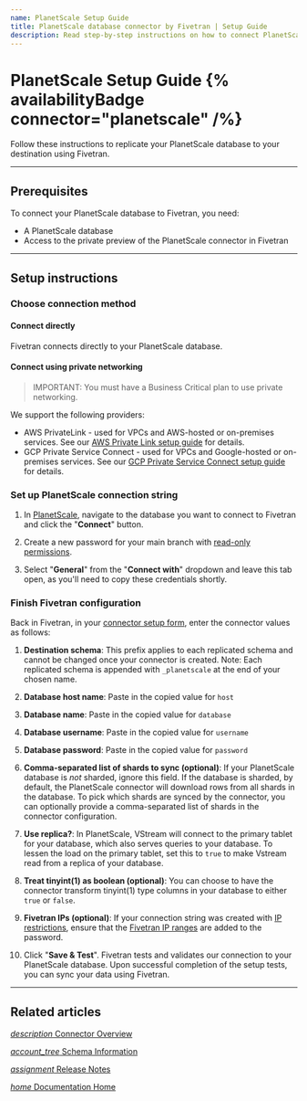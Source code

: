 ```yaml
---
name: PlanetScale Setup Guide
title: PlanetScale database connector by Fivetran | Setup Guide
description: Read step-by-step instructions on how to connect PlanetScale with your destination using Fivetran connectors.
---
```


# PlanetScale Setup Guide {% availabilityBadge connector="planetscale" /%}

Follow these instructions to replicate your PlanetScale database to your destination using Fivetran.

-------

## Prerequisites

To connect your PlanetScale database to Fivetran, you need:
- A PlanetScale database
- Access to the private preview of the PlanetScale connector in Fivetran

--------

## Setup instructions

### <span class="step-item">Choose connection method</span>

#### Connect directly

Fivetran connects directly to your PlanetScale database.

#### Connect using private networking

> IMPORTANT: You must have a Business Critical plan to use private networking.

We support the following providers:

- AWS PrivateLink - used for VPCs and AWS-hosted or on-premises services. See our [AWS Private Link setup guide](/docs/databases/connection-options#awsprivatelink) for details.
- GCP Private Service Connect - used for VPCs and Google-hosted or on-premises services. See our [GCP Private Service Connect setup guide](/docs/databases/connection-options#googlecloudprivateserviceconnect) for details.

### <span class="step-item">Set up PlanetScale connection string</span>

1. In [PlanetScale](https://app.planetscale.com), navigate to the database you want to connect to Fivetran and click the "**Connect**" button.

2. Create a new password for your main branch with [read-only permissions](https://planetscale.com/docs/concepts/password-roles#overview).

3. Select "**General**" from the "**Connect with**" dropdown and leave this tab open, as you'll need to copy these credentials shortly.

### <span class="step-item">Finish Fivetran configuration</span>

Back in Fivetran, in your [connector setup form](/docs/getting-started/fivetran-dashboard/connectors#addanewconnector), enter the connector values as follows:

1. **Destination schema**: This prefix applies to each replicated schema and cannot be changed once your connector is created. Note: Each replicated schema is appended with `_planetscale` at the end of your chosen name.
2. **Database host name**: Paste in the copied value for `host`
3. **Database name**: Paste in the copied value for `database`
4. **Database username**: Paste in the copied value for `username`
5. **Database password**: Paste in the copied value for `password`
6. **Comma-separated list of shards to sync (optional)**: If your PlanetScale database is *not* sharded, ignore this field. If the database is sharded, by default, the PlanetScale connector will download rows from all shards in the database. To pick which shards are synced by the connector, you can optionally provide a comma-separated list of shards in the connector configuration.
7. **Use replica?**: In PlanetScale, VStream will connect to the primary tablet for your database, which also serves queries to your database. To lessen the load on the primary tablet, set this to `true` to make Vstream read from a replica of your database.
8. **Treat tinyint(1) as boolean (optional)**: You can choose to have the connector transform tinyint(1) type columns in your database to either `true` or `false`.
9. **Fivetran IPs (optional)**: If your connection string was created with [IP restrictions](https://planetscale.com/docs/concepts/connection-strings#ip-restrictions), ensure that the [Fivetran IP ranges](/docs/using-fivetran/ips) are added to the password.

10. Click "**Save & Test**". Fivetran tests and validates our connection to your PlanetScale database. Upon successful completion of the setup tests, you can sync your data using Fivetran.

_____

## Related articles

[<i aria-hidden="true" class="material-icons">description</i> Connector Overview](/docs/databases/planetscale)

<b> </b>

[<i aria-hidden="true" class="material-icons">account_tree</i> Schema Information](/docs/databases/planetscale#schemainformation)

<b> </b>

[<i aria-hidden="true" class="material-icons">assignment</i> Release Notes](/docs/databases/planetscale/changelog)

<b> </b>

[<i aria-hidden="true" class="material-icons">home</i> Documentation Home](/docs/getting-started)
